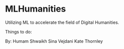# MLHumanities
Utilizing ML to accelerate the field of Digital Humanities.

Things to do:


By: 
Humam Shwaikh
Sina Vejdani
Kate Thornley